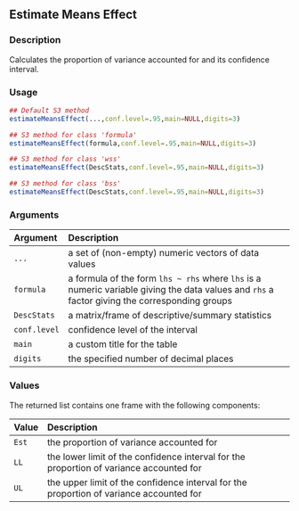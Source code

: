 ## Estimate Means Effect

### Description

Calculates the proportion of variance accounted for and its confidence interval.

### Usage

```r
## Default S3 method
estimateMeansEffect(...,conf.level=.95,main=NULL,digits=3)

## S3 method for class 'formula'
estimateMeansEffect(formula,conf.level=.95,main=NULL,digits=3)

## S3 method for class 'wss'
estimateMeansEffect(DescStats,conf.level=.95,main=NULL,digits=3)

## S3 method for class 'bss'
estimateMeansEffect(DescStats,conf.level=.95,main=NULL,digits=3)
```

### Arguments

Argument | Description
:-- | :--
```...``` | a set of (non-empty) numeric vectors of data values
```formula``` | a formula of the form `lhs ~ rhs` where `lhs` is a numeric variable giving the data values and `rhs` a factor giving the corresponding groups
```DescStats``` | a matrix/frame of descriptive/summary statistics
```conf.level``` | confidence level of the interval
```main``` | a custom title for the table
```digits``` | the specified number of decimal places

### Values

The returned list contains one frame with the following components:

Value | Description
:-- | :--
```Est``` | the proportion of variance accounted for
```LL``` | the lower limit of the confidence interval for the proportion of variance accounted for
```UL``` | the upper limit of the confidence interval for the proportion of variance accounted for
